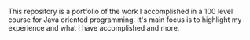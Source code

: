 This repository is a portfolio of the work I accomplished in a 100 level course for Java oriented programming. It's main focus is to highlight my experience and what I have accomplished and more.
